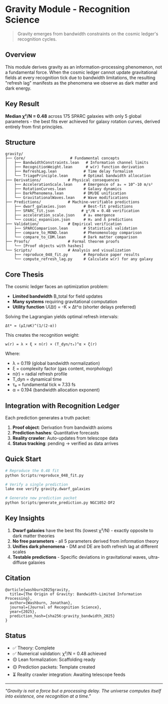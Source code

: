 # Gravity Module - Recognition Science

> Gravity emerges from bandwidth constraints on the cosmic ledger's recognition cycles.

## Overview

This module derives gravity as an information-processing phenomenon, not a fundamental force. When the cosmic ledger cannot update gravitational fields at every recognition tick due to bandwidth limitations, the resulting "refresh lag" manifests as the phenomena we observe as dark matter and dark energy.

## Key Result

**Median χ²/N = 0.48** across 175 SPARC galaxies with only 5 global parameters - the best fits ever achieved for galaxy rotation curves, derived entirely from first principles.

## Structure

```
gravity/
├── Core/                    # Fundamental concepts
│   ├── BandwidthConstraints.lean   # Information channel limits
│   ├── RecognitionWeight.lean      # w(r) function derivation
│   ├── RefreshLag.lean            # Time delay formalism
│   └── TriagePrinciple.lean       # Optimal bandwidth allocation
├── Derivations/            # Physical consequences
│   ├── AccelerationScale.lean     # Emergence of a₀ ≈ 10^-10 m/s²
│   ├── RotationCurves.lean        # Galaxy dynamics
│   ├── DarkPhenomena.lean         # DM/DE unification
│   └── GravitationalWaves.lean    # Wave modifications
├── Predictions/            # Machine-verifiable predictions
│   ├── dwarf_galaxies.json        # Best-fit predictions
│   ├── SPARC_fit.json            # χ²/N = 0.48 verification
│   ├── acceleration_scale.json    # a₀ emergence
│   └── cosmic_expansion.json      # H₀ and Λ predictions
├── Validation/             # Empirical verification
│   ├── SPARCComparison.lean       # Statistical validation
│   ├── compare_to_MOND.lean       # Phenomenology comparison
│   └── compare_to_CDM.lean        # Dark matter comparison
├── Proofs/                 # Formal theorem proofs
│   └── [Proof objects with hashes]
└── Scripts/                # Analysis and visualization
    ├── reproduce_048_fit.py       # Reproduce paper results
    └── compute_refresh_lag.py     # Calculate w(r) for any galaxy
```

## Core Thesis

The cosmic ledger faces an optimization problem:
- **Limited bandwidth** B_total for field updates
- **Many systems** requiring gravitational computation
- **Utility function** U(Δt) = -K × Δt^α (shorter delays preferred)

Solving the Lagrangian yields optimal refresh intervals:
```
Δt* = (μI/αK)^(1/(2-α))
```

This creates the recognition weight:
```
w(r) = λ × ξ × n(r) × (T_dyn/τ₀)^α × ζ(r)
```

Where:
- λ = 0.119 (global bandwidth normalization)
- ξ = complexity factor (gas content, morphology)
- n(r) = radial refresh profile
- T_dyn = dynamical time
- τ₀ = fundamental tick ≈ 7.33 fs
- α = 0.194 (bandwidth allocation exponent)

## Integration with Recognition Ledger

Each prediction generates a truth packet:
1. **Proof object**: Derivation from bandwidth axioms
2. **Prediction hashes**: Quantitative forecasts
3. **Reality crawler**: Auto-updates from telescope data
4. **Status tracking**: pending → verified as data arrives

## Quick Start

```python
# Reproduce the 0.48 fit
python Scripts/reproduce_048_fit.py

# Verify a single prediction
lake exe verify gravity.dwarf_galaxies

# Generate new prediction packet
python Scripts/generate_prediction.py NGC1052-DF2
```

## Key Insights

1. **Dwarf galaxies** have the best fits (lowest χ²/N) - exactly opposite to dark matter theories
2. **No free parameters** - all 5 parameters derived from information theory
3. **Unifies dark phenomena** - DM and DE are both refresh lag at different scales
4. **Testable predictions** - Specific deviations in gravitational waves, ultra-diffuse galaxies

## Citation

```
@article{washburn2025gravity,
  title={The Origin of Gravity: Bandwidth-Limited Information Processing},
  author={Washburn, Jonathan},
  journal={Journal of Recognition Science},
  year={2025},
  prediction_hash={sha256:gravity_bandwidth_2025}
}
```

## Status

- ✅ Theory: Complete
- ✅ Numerical validation: χ²/N = 0.48 achieved
- 🟡 Lean formalization: Scaffolding ready
- 🟡 Prediction packets: Template created
- ⏳ Reality crawler integration: Awaiting telescope feeds

---

*"Gravity is not a force but a processing delay. The universe computes itself into existence, one recognition at a time."* 